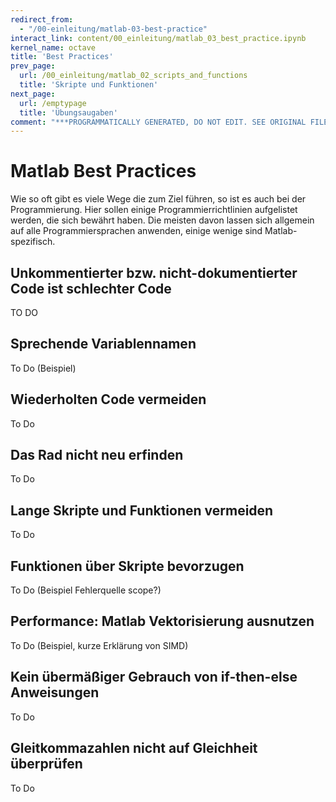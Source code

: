 ```yaml
---
redirect_from:
  - "/00-einleitung/matlab-03-best-practice"
interact_link: content/00_einleitung/matlab_03_best_practice.ipynb
kernel_name: octave
title: 'Best Practices'
prev_page:
  url: /00_einleitung/matlab_02_scripts_and_functions
  title: 'Skripte und Funktionen'
next_page:
  url: /emptypage
  title: 'Übungsaugaben'
comment: "***PROGRAMMATICALLY GENERATED, DO NOT EDIT. SEE ORIGINAL FILES IN /content***"
---
```


# Matlab Best Practices

Wie so oft gibt es viele Wege die zum Ziel führen, so ist es auch bei der Programmierung. Hier sollen einige Programmierrichtlinien aufgelistet werden, die sich bewährt haben. Die meisten davon lassen sich allgemein auf alle Programmiersprachen anwenden, einige wenige sind Matlab-spezifisch.

## Unkommentierter bzw. nicht-dokumentierter Code ist schlechter Code

TO DO

## Sprechende Variablennamen

To Do (Beispiel)

## Wiederholten Code vermeiden

To Do

## Das Rad nicht neu erfinden

To Do

## Lange Skripte und Funktionen vermeiden

To Do

## Funktionen über Skripte bevorzugen

To Do (Beispiel Fehlerquelle scope?)

## Performance: Matlab Vektorisierung ausnutzen

To Do (Beispiel, kurze Erklärung von SIMD)

## Kein übermäßiger Gebrauch von if-then-else Anweisungen

To Do

## Gleitkommazahlen nicht auf Gleichheit überprüfen

To Do
